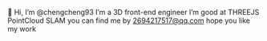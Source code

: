 👋 Hi, I’m @chengcheng93
I’m a 3D front-end engineer 
I’m good at THREEJS PointCloud SLAM 
you can find me by 2694217517@qq.com
hope you like my work
